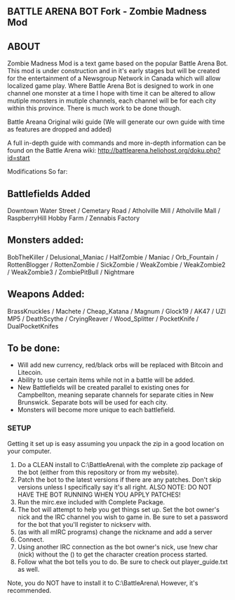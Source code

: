 BATTLE ARENA BOT Fork - Zombie Madness Mod
--------------

## ABOUT

Zombie Madness Mod is a text game based on the popular Battle Arena Bot. This mod is under construction and in it's early stages but will be created for the entertainment of a Newsgroup Network in Canada which will allow localized game play. Where Battle Arena Bot is designed to work in one channel one monster at a time I hope with time it can be altered to allow mutiple monsters in mutiple channels, each channel will be for each city within this province. There is much work to be done though.

Battle Areana Original wiki guide (We will generate our own guide with time as features are dropped and added)

A full in-depth guide with commands and more in-depth information can be found on the Battle Arena wiki:  http://battlearena.heliohost.org/doku.php?id=start

Modifications So far:

## Battlefields Added

Downtown Water Street / Cemetary Road / Atholville Mill / Atholville Mall / RaspberryHill Hobby Farm / Zennabis Factory

## Monsters added:

BobTheKiller / Delusional_Maniac / HalfZombie / Maniac / Orb_Fountain / RottenBlogger / RottenZombie	/ SickZombie /  WeakZombie / WeakZombie2 / WeakZombie3 / ZombiePitBull / Nightmare

## Weapons Added:

BrassKnuckles / Machete / Cheap_Katana /  Magnum / Glock19 / AK47 / UZI MP5 / DeathScythe / CryingReaver / Wood_Splitter / PocketKnife / DualPocketKnifes

## To be done:

- Will add new currency, red/black orbs will be replaced with Bitcoin and Litecoin.
-  Ability to use certain items while not in a battle will be added.
- New Battlefields will be created parallel to existing ones for Campbellton, meaning separate channels for separate cities in New Brunswick. Separate bots will be used for each city.
- Monsters will become more unique to each battlefield.

### SETUP

Getting it set up is easy assuming you unpack the zip in a good location on your computer.

 1. Do a CLEAN install to C:\BattleArena\  with the complete zip package of the bot (either from this repository or from my website).
 2. Patch the bot to the latest versions if there are any patches. Don't skip versions unless I specifically say it's all right.  ALSO NOTE: DO NOT HAVE THE BOT RUNNING WHEN YOU APPLY PATCHES!
 3. Run the mirc.exe included with Complete Package.
 4. The bot will attempt to help you get things set up.  Set the bot owner's nick and the IRC channel you wish to game in.  Be sure to set a password for the bot that you'll register to nickserv with.
 5. (as with all mIRC programs) change the nickname and add a server
 6. Connect.
 7. Using another IRC connection as the bot owner's nick, use !new char (nick) without the () to get the character creation process started.
 8. Follow what the bot tells you to do.  Be sure to check out player_guide.txt as well.

Note, you do NOT have to install it to C:\BattleArena\ However, it's recommended.

